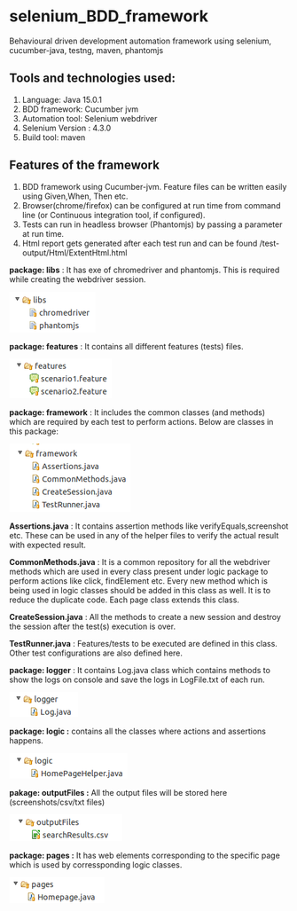# selenium_BDD_framework

Behavioural driven development automation framework using selenium, cucumber-java, testng, maven, phantomjs


## Tools and technologies used:

1. Language: Java 15.0.1 
2. BDD framework: Cucumber jvm
3. Automation tool: Selenium webdriver
4. Selenium Version : 4.3.0
5. Build tool: maven


## Features of the framework
1. BDD framework using Cucumber-jvm. Feature files can be written easily using Given,When, Then etc.
2. Browser(chrome/firefox) can be configured at run time  from command line (or Continuous integration tool, if configured).
3. Tests can run in headless browser (Phantomjs) by passing a parameter at run time.
4. Html report gets generated after each test run and can be found /test-output/Html/ExtentHtml.html


**package: libs** : It has exe of chromedriver and phantomjs. This is required while creating the webdriver session.

![image](images/image2.png)


**package: features** : It contains all different features (tests) files. 

![image](images/image3.png)

**package: framework** : It includes the common classes (and methods) which are required by each test to perform actions. Below are classes in this package:

![image](images/image4.png)

**Assertions.java** : It contains assertion methods like verifyEquals,screenshot etc. These can be used in any of the helper files to verify the actual result with expected result.

**CommonMethods.java** : It is a common repository for all the webdriver methods which are used in every class present under logic package to perform actions like click, findElement etc. Every new method which is being used in logic classes should be added in this class as well. It is to reduce the duplicate code. Each page class extends this class.

**CreateSession.java** : All the methods to create a new session and destroy the session after the test(s) execution is over. 

**TestRunner.java** : Features/tests to be executed are defined in this class. Other test configurations are also defined here.


**package: logger** : It contains Log.java class which contains methods to show the logs on console and save the logs in LogFile.txt of each run.

![image](images/image5.png)

**package: logic :** contains all the classes where actions and assertions happens.

![image](images/image6.png)

**pakage: outputFiles :** All the output files will be stored here (screenshots/csv/txt files)

![image](images/image7.png)

**package: pages :** It has web elements corresponding to the specific page which is used by corressponding logic classes.

![image](images/image8.png)


